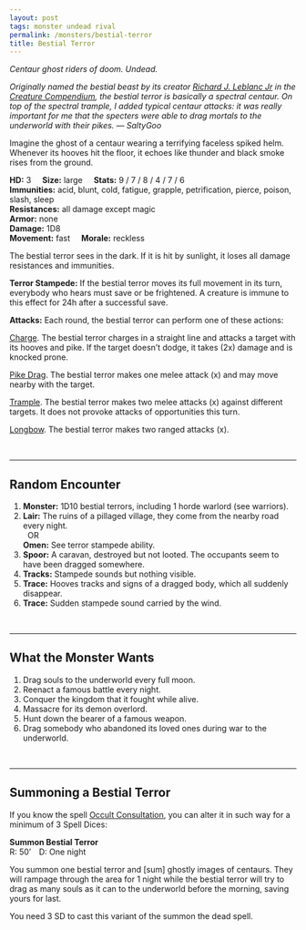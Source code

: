 ```yaml
---
layout: post
tags: monster undead rival
permalink: /monsters/bestial-terror
title: Bestial Terror
---
```


*Centaur ghost riders of doom. Undead.*

<span class="alchemy"> *Originally named the bestial beast by its creator [Richard J. Leblanc Jr](http://savevsdragon.blogspot.com/) in the [Creature Compendium](https://www.drivethrurpg.com/product/147588/CC1-Creature-Compendium), the bestial terror is basically a spectral centaur. On top of the spectral trample, I added typical centaur attacks: it was really important for me that the specters were able to drag mortals to the underworld with their pikes. — SaltyGoo* </span>

Imagine the ghost of a centaur wearing a terrifying faceless spiked helm. Whenever its hooves hit the floor, it echoes like thunder and black smoke rises from the ground.

**HD:** 3  &nbsp; &nbsp;  **Size:** large &nbsp; &nbsp; **Stats:** 9 / 7 / 8 / 4 / 7 / 6  <br>
**Immunities:** acid, blunt, cold, fatigue, grapple, petrification, pierce, poison, slash, sleep<br>
**Resistances:** all damage except magic <br>
**Armor:** none <br>
**Damage:** 1D8 <br>
**Movement:** fast &nbsp; &nbsp; **Morale:** reckless <br>

The bestial terror sees in the dark. If it is hit by sunlight, it loses all damage resistances and immunities.

**Terror Stampede:** If the bestial terror moves its full movement in its turn, everybody who hears must save or be frightened. A creature is immune to this effect for 24h after a successful save.

**Attacks:** Each round, the bestial terror can perform one of these actions:

<ins>Charge</ins>. The bestial terror charges in a straight line and attacks a target with its hooves and pike. If the target doesn’t dodge, it takes (2x) damage and is knocked prone.

<ins>Pike Drag</ins>. The bestial terror makes one melee attack (x) and may move nearby with the target.

<ins>Trample</ins>. The bestial terror makes two melee attacks (x) against different targets. It does not provoke attacks of opportunities this turn.

<ins>Longbow</ins>. The bestial terror makes two ranged attacks (x).
 
<br>

---

## Random Encounter

1. **Monster:** 1D10 bestial terrors, including 1 horde warlord (see warriors).
1. **Lair:**  The ruins of a pillaged village, they come from the nearby road every night. <br>	&nbsp; OR <br>	**Omen:** See terror stampede ability.
1. **Spoor:** A caravan, destroyed but not looted. The occupants seem to have been dragged somewhere.
1. **Tracks:** Stampede sounds but nothing visible.
1. **Trace:** Hooves tracks and signs of a dragged body, which all suddenly disappear.
1. **Trace:** Sudden stampede sound carried by the wind.

<br>

---

## What the Monster Wants

1. Drag souls to the underworld every full moon.
1. Reenact a famous battle every night.
1. Conquer the kingdom that it fought while alive.
1. Massacre for its demon overlord.
1. Hunt down the bearer of a famous weapon.
1. Drag somebody who abandoned its loved ones during war to the underworld. 

<br>

---

## Summoning a Bestial Terror

If you know the spell [Occult Consultation](https://saltygoo.github.io/2020/11/13/occult-consultation/), you can alter it in such way for a minimum of 3 Spell Dices:

**Summon Bestial Terror** <br>
R: 50’ D: One night

You summon one bestial terror and [sum] ghostly images of centaurs. They will rampage through the area for 1 night while the bestial terror will try to drag as many souls as it can to the underworld before the morning, saving yours for last.

You need 3 SD to cast this variant of the summon the dead spell.
